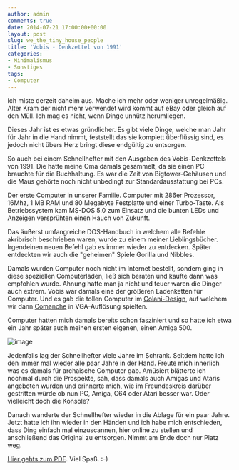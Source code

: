 ```yaml
---
author: admin
comments: true
date: 2014-07-21 17:00:00+00:00
layout: post
slug: we_the_tiny_house_people
title: 'Vobis - Denkzettel von 1991'
categories:
- Minimalismus
- Sonstiges
tags:
- Computer
---
```


Ich miste derzeit daheim aus. Mache ich mehr oder weniger unregelmäßig. Alter Kram der nicht mehr verwendet wird kommt auf eBay oder gleich auf den Müll. Ich mag es nicht, wenn Dinge unnütz herumliegen.

Dieses Jahr ist es etwas gründlicher. Es gibt viele Dinge, welche man Jahr für Jahr in die Hand nimmt, feststellt das sie komplett überflüssig sind, es jedoch nicht übers Herz bringt diese endgültig zu entsorgen.

So auch bei einem Schnellhefter mit den Ausgaben des Vobis-Denkzettels von 1991.
Die hatte meine Oma damals gesammelt, da sie einen PC brauchte für die Buchhaltung. Es war die Zeit von Bigtower-Gehäusen und die Maus gehörte noch nicht unbedingt zur Standardausstattung bei PCs.

Der erste Computer in unserer Familie. Computer mit 286er Prozessor, 16Mhz, 1 MB RAM und 80 Megabyte Festplatte und einer Turbo-Taste. Als Betriebssystem kam MS-DOS 5.0 zum Einsatz und die bunten LEDs und Anzeigen versprühten einen Hauch von Zukunft. 

Das äußerst umfangreiche DOS-Handbuch in welchem alle Befehle akribrisch beschrieben waren, wurde zu einem meiner Lieblingsbücher. Irgendeinen neuen Befehl gab es immer wieder zu entdecken. Später entdeckten wir auch die "geheimen" Spiele Gorilla und Nibbles.

Damals wurden Computer noch nicht im Internet bestellt, sondern ging in diese speziellen Computerläden, ließ sich beraten und kaufte dann was empfohlen wurde. Ahnung hatte man ja nicht und teuer waren die Dinger auch extrem. Vobis war damals eine der größeren Ladenketten für Computer. Und es gab die tollen Computer im [Colani-Design](http://upload.wikimedia.org/wikipedia/commons/2/24/Colani-pc.jpg), auf welchem wir dann [Comanche](http://www.gamersglobal.de/steckbrief/36504) in VGA-Auflösung spielten.

Computer hatten mich damals bereits schon fasziniert und so hatte ich etwa ein Jahr später auch meinen ersten eigenen, einen Amiga 500.

![image](http://andydunkel.net/assets/uploads/2014/07/vobis.png)

Jedenfalls lag der Schnellhefter viele Jahre im Schrank. Seitdem hatte ich den immer mal wieder alle paar Jahre in der Hand. Freute mich innerlich was es damals für archaische Computer gab. Amüsiert blätterte ich nochmal durch die Prospekte, sah, dass damals auch Amigas und Ataris angeboten wurden und erinnerte mich, wie im Freundeskreis darüber gestritten würde ob nun PC, Amiga, C64 oder Atari besser war. Oder vielleicht doch die Konsole?

Danach wanderte der Schnellhefter wieder in die Ablage für ein paar Jahre. Jetzt hatte ich ihn wieder in den Händen und ich habe mich entschieden, dass Ding einfach mal einzuscannen, hier online zu stellen und anschließend das Original zu entsorgen. Nimmt am Ende doch nur Platz weg.

[Hier gehts zum PDF](http://andydunkel.net/assets/uploads/2014/07/vobis_denkzettel_1991.pdf). Viel Spaß. :-) 